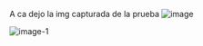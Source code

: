 A ca dejo la img capturada de la prueba 
![image](https://github.com/RocioRuizDiaz/testing-DS/assets/109450993/7e9d65e8-2edd-4dcf-b9fe-969a201dc3b6)

![image-1](https://github.com/RocioRuizDiaz/testing-DS/assets/109450993/038945ba-df52-49b1-94ca-3c677bcebeed)

